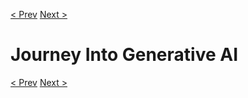 [< Prev](./1.1_landscape_of_generative_ai.md)  [Next >](./1.3_Impact_and_use_cases_of_generative_ai.md)
# Journey Into Generative AI


[< Prev](./1.1_landscape_of_generative_ai.md)  [Next >](./1.3_Impact_and_use_cases_of_generative_ai.md)